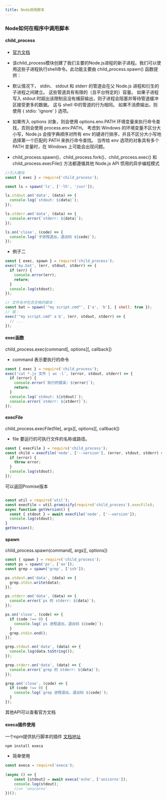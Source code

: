 ```yaml
---
title: Node调用脚本
---
```


### Node如何在程序中调用脚本

#### child_process

* [官方文档](http://nodejs.cn/api/child_process.html)

* 该child_process模块创建了我们主要的Node.js进程的新子进程。我们可以使用这些子进程执行shell命令。此功能主要由 child_process.spawn() 函数提供：

* 默认情况下， stdin、 stdout 和 stderr 的管道会在父 Node.js 进程和衍生的子进程之间建立。 这些管道具有有限的（且平台特定的）容量。 如果子进程写入 stdout 时超出该限制且没有捕获输出，则子进程会阻塞并等待管道缓冲区接受更多的数据。 这与 shell 中的管道的行为相同。 如果不消费输出，则使用 { stdio: 'ignore' } 选项。

* 如果传入 options 对象，则会使用 options.env.PATH 环境变量来执行命令查找，否则会使用 process.env.PATH。 考虑到 Windows 的环境变量不区分大小写，Node.js 会按字典顺序对所有 env 的键进行排序，并且不区分大小写地选择第一个匹配的 PATH 来执行命令查找。 当传给 env 选项的对象具有多个 PATH 变量时，在 Windows 上可能会出现问题。

* child_process.spawn()、child_process.fork()、child_process.exec() 和 child_process.execFile() 方法都遵循其他 Node.js API 惯用的异步编程模式

```javascript
//引入模块
const { exec } = require('child_process');

const ls = spawn('ls', ['-lh', '/usr']);

ls.stdout.on('data', (data) => {
  console.log(`stdout: ${data}`);
});

ls.stderr.on('data', (data) => {
  console.error(`stderr: ${data}`);
});

ls.on('close', (code) => {
  console.log(`子进程退出，退出码 ${code}`);
});
```

* 例子二

```javascript
const { exec, spawn } = require('child_process');
exec('my.bat', (err, stdout, stderr) => {
  if (err) {
    console.error(err);
    return;
  }
  console.log(stdout);
});

// 文件名中包含空格的脚本：
const bat = spawn('"my script.cmd"', ['a', 'b'], { shell: true });
// 或：
exec('"my script.cmd" a b', (err, stdout, stderr) => {
  // ...
});

```

#### exec函数

child_process.exec(command[, options][, callback])

* command 表示要执行的命令

```javascript
const { exec } = require('child_process');
exec('cat *.js 文件 | wc -l', (error, stdout, stderr) => {
  if (error) {
    console.error(`执行的错误: ${error}`);
    return;
  }
  console.log(`stdout: ${stdout}`);
  console.error(`stderr: ${stderr}`);
});
```





#### execFile

child_process.execFile(file[, args][, options][, callback])


* file <string> 要运行的可执行文件的名称或路径。

```javascript
const { execFile } = require('child_process');
const child = execFile('node', ['--version'], (error, stdout, stderr) => {
  if (error) {
    throw error;
  }
  console.log(stdout);
});
```

可以返回Promise版本

```javascript

const util = require('util');
const execFile = util.promisify(require('child_process').execFile);
async function getVersion() {
  const { stdout } = await execFile('node', ['--version']);
  console.log(stdout);
}
getVersion();

```


#### spawn

child_process.spawn(command[, args][, options])

```javascript
const { spawn } = require('child_process');
const ps = spawn('ps', ['ax']);
const grep = spawn('grep', ['ssh']);

ps.stdout.on('data', (data) => {
  grep.stdin.write(data);
});

ps.stderr.on('data', (data) => {
  console.error(`ps 的 stderr: ${data}`);
});

ps.on('close', (code) => {
  if (code !== 0) {
    console.log(`ps 进程退出，退出码 ${code}`);
  }
  grep.stdin.end();
});

grep.stdout.on('data', (data) => {
  console.log(data.toString());
});

grep.stderr.on('data', (data) => {
  console.error(`grep 的 stderr: ${data}`);
});

grep.on('close', (code) => {
  if (code !== 0) {
    console.log(`grep 进程退出，退出码 ${code}`);
  }
});
```

其他API可以查看官方文档

#### execa插件使用

一个npm提供执行脚本的插件
[文档地址](https://www.npmjs.com/package/execa)

```shell
npm install execa
```

* 简单使用

```javascript
const execa = require('execa');
 
(async () => {
    const {stdout} = await execa('echo', ['unicorns']);
    console.log(stdout);
    //=> 'unicorns'
})();
```
